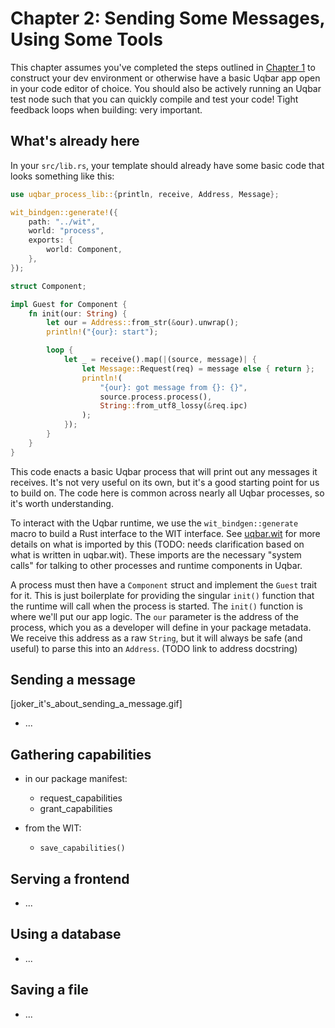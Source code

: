 # Chapter 2: Sending Some Messages, Using Some Tools

This chapter assumes you've completed the steps outlined in [Chapter 1](./my_first_app/chapter_1) to construct your dev environment or otherwise have a basic Uqbar app open in your code editor of choice. You should also be actively running an Uqbar test node such that you can quickly compile and test your code! Tight feedback loops when building: very important.

## What's already here

In your `src/lib.rs`, your template should already have some basic code that looks something like this:

```rust
use uqbar_process_lib::{println, receive, Address, Message};

wit_bindgen::generate!({
    path: "../wit",
    world: "process",
    exports: {
        world: Component,
    },
});

struct Component;

impl Guest for Component {
    fn init(our: String) {
        let our = Address::from_str(&our).unwrap();
        println!("{our}: start");

        loop {
            let _ = receive().map(|(source, message)| {
                let Message::Request(req) = message else { return };
                println!(
                    "{our}: got message from {}: {}",
                    source.process.process(),
                    String::from_utf8_lossy(&req.ipc)
                );
            });
        }
    }
}
```

This code enacts a basic Uqbar process that will print out any messages it receives. It's not very useful on its own, but it's a good starting point for us to build on. The code here is common across nearly all Uqbar processes, so it's worth understanding.

To interact with the Uqbar runtime, we use the `wit_bindgen::generate` macro to build a Rust interface to the WIT interface. See [uqbar.wit](./apis/uqbar_wit.md) for more details on what is imported by this (TODO: needs clarification based on what is written in uqbar.wit). These imports are the necessary "system calls" for talking to other processes and runtime components in Uqbar.

A process must then have a `Component` struct and implement the `Guest` trait for it. This is just boilerplate for providing the singular `init()` function that the runtime will call when the process is started. The `init()` function is where we'll put our app logic. The `our` parameter is the address of the process, which you as a developer will define in your package metadata. We receive this address as a raw `String`, but it will always be safe (and useful) to parse this into an `Address`. (TODO link to address docstring)

## Sending a message

[joker_it's_about_sending_a_message.gif]

- ...

## Gathering capabilities

- in our package manifest:
    - request_capabilities
    - grant_capabilities

- from the WIT:
    - `save_capabilities()`

## Serving a frontend

- ...

## Using a database

- ...

## Saving a file

- ...


